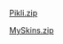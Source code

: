 [Pikli.zip](https://github.com/user-attachments/files/22520581/Pikli.zip)


[MySkins.zip](https://github.com/user-attachments/files/22520622/MySkins.zip)
